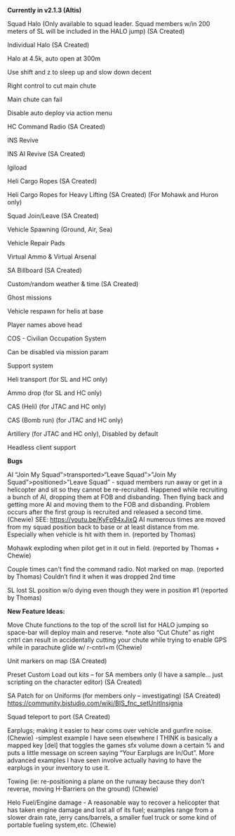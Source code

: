 <b>Currently in v2.1.3 (Altis)</b>

Squad Halo (Only available to squad leader. Squad members w/in 200 meters of SL will be included in the HALO jump) (SA Created)

Individual Halo (SA Created)

Halo at 4.5k, auto open at 300m

Use shift and z to sleep up and slow down decent

Right control to cut main chute

Main chute can fail

Disable auto deploy via action menu

HC Command Radio (SA Created)

INS Revive

INS AI Revive (SA Created)

Igiload

Heli Cargo Ropes (SA Created)

Heli Cargo Ropes for Heavy Lifting  (SA Created) (For Mohawk and Huron only) 

Squad Join/Leave (SA Created)

Vehicle Spawning (Ground, Air, Sea)

Vehicle Repair Pads

Virtual Ammo & Virtual Arsenal 

SA Billboard (SA Created)

Custom/random weather & time (SA Created)

Ghost missions

Vehicle respawn for helis at base

Player names above head

COS - Civilian Occupation System

  Can be disabled via mission param

Support system

  Heli transport (for SL and HC only)

  Ammo drop (for SL and HC only)

  CAS (Heli) (for JTAC and HC only)

  CAS (Bomb run) (for JTAC and HC only)

  Artillery (for JTAC and HC only), Disabled by default

Headless client support

<b>Bugs</b>

AI “Join My Squad”>transported>“Leave Squad”>”Join My Squad”>positioned>”Leave Squad” - squad members run away or get in a helicopter and sit so they cannot be re-recruited.  Happened while recruiting a bunch of AI, dropping them at FOB and disbanding. Then flying back and getting more AI and moving them to the FOB and disbanding.  Problem occurs after the first group is recruited and released a second time. (Chewie)  SEE: https://youtu.be/KyFp94xJixQ
AI numerous times are moved from my squad position back to base or at least distance from me. Especially when vehicle is hit with them in. (reported by Thomas)

Mohawk exploding when pilot get in it out in field. (reported by Thomas + Chewie)

Couple times can't find the command radio. Not marked on map. (reported by Thomas)
  Couldn’t find it when it was dropped 2nd time

SL lost SL position w/o dying even though they were in position #1 (reported by Thomas)

<b>New Feature Ideas:</b>

Move Chute functions to the top of  the scroll list for HALO jumping so space-bar will deploy main and reserve.  *note also “Cut Chute” as right cntrl can result in accidentally cutting your chute while trying to enable GPS while in parachute glide w/ r-cntrl+m (Chewie)

Unit markers on map (SA Created)

Preset Custom Load out kits – for SA members only (I have a sample… just scripting on the character editor)  (SA Created)

SA Patch for on Uniforms (for members only – investigating)  (SA Created)
  https://community.bistudio.com/wiki/BIS_fnc_setUnitInsignia

Squad teleport to port (SA Created)

Earplugs; making it easier to hear coms over vehicle and gunfire noise. (Chewie)  -simplest example I have seen elsewhere I THINK is basically a mapped key [del] that toggles the games sfx volume down a certain % and puts a little message on screen saying “Your Earplugs are In/Out”.  More advanced examples I have seen involve actually having to have the earplugs in your inventory to use it.

Towing (ie: re-positioning a plane on the runway because they don’t reverse, moving H-Barriers on the ground) (Chewie)

Helo Fuel/Engine damage - A reasonable way to recover a helicopter that has taken engine damage and lost all of its fuel; examples range from a slower drain rate, jerry cans/barrels, a smaller fuel truck or some kind of portable fueling 
system,etc. (Chewie)

